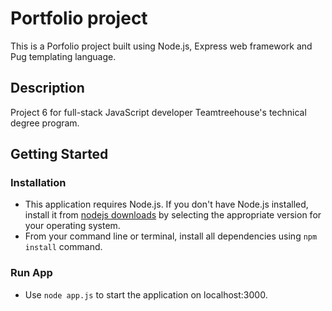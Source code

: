 # Portfolio project
This is a Porfolio project built using Node.js, Express web framework and Pug templating language.

## Description
Project 6 for full-stack JavaScript developer Teamtreehouse's technical degree program.

## Getting Started

### Installation
- This application requires Node.js. If you don't have Node.js installed, install it from [nodejs downloads](https://nodejs.org/en/download/current) by selecting the appropriate version for your operating system.
- From your command line or terminal, install all dependencies using `npm install` command. 

### Run App
- Use `node app.js` to start the application on localhost:3000.